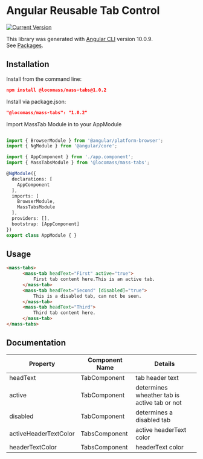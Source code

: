 # Angular Reusable Tab Control

[![Current Version](https://img.shields.io/badge/version-1.0.3-green.svg)](https://github.com/locomass/angular-tabs/packages/369089)

This library was generated with [Angular CLI](https://github.com/angular/angular-cli) version 10.0.9. <br/>
See [Packages](https://github.com/locomass/angular-tabs/packages).

## Installation

Install from the command line:

```json
npm install @locomass/mass-tabs@1.0.2
```

Install via package.json:

```json
"@locomass/mass-tabs": "1.0.2"
```
Import MassTab Module in to your AppModule

```typescript

import { BrowserModule } from '@angular/platform-browser';
import { NgModule } from '@angular/core';

import { AppComponent } from './app.component';
import { MassTabsModule } from '@locomass/mass-tabs';

@NgModule({
  declarations: [
    AppComponent
  ],
  imports: [
    BrowserModule,
    MassTabsModule
  ],
  providers: [],
  bootstrap: [AppComponent]
})
export class AppModule { }

```


## Usage
```html
<mass-tabs>
      <mass-tab headText="First" active="true">
          First tab content here.This is an active tab.
      </mass-tab>
      <mass-tab headText="Second" [disabled]="true">
          This is a disabled tab, can not be seen.
      </mass-tab>
      <mass-tab headText="Third">
          Third tab content here.
      </mass-tab>
</mass-tabs>
```

## Documentation

| Property | Component Name | Details
| ------------- | ------------- | ------------- |
| headText  | TabComponent  | tab header text  |
| active  | TabComponent | determines wheather tab is active tab or not  |
| disabled  | TabComponent  | determines a disabled tab  |
| activeHeaderTextColor | TabsComponent |active headerText color |
| headerTextColor | TabsComponent | headerText color |
